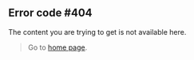 Error code #404
---

The content you are trying to get is not available here.

> Go to [home page](/).
